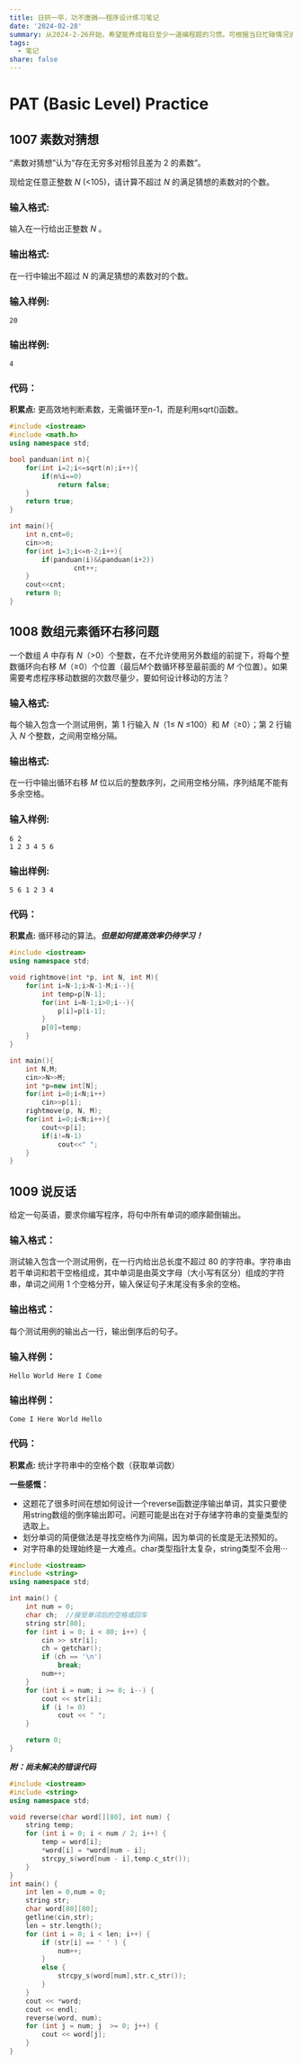 ```yaml
---
title: 日拱一卒，功不唐捐——程序设计练习笔记
date: '2024-02-28'
summary: 从2024-2-26开始，希望能养成每日至少一道编程题的习惯。可根据当日忙碌情况进行难度和题量的调配。争取打好这场持久战！
tags:
  - 笔记
share: false
---
```


# **PAT (Basic Level) Practice**

## **1007 素数对猜想**

“素数对猜想”认为“存在无穷多对相邻且差为 2 的素数”。

现给定任意正整数 *N* (<105)，请计算不超过 *N* 的满足猜想的素数对的个数。

### 输入格式:

输入在一行给出正整数 *N* 。

### 输出格式:

在一行中输出不超过 *N* 的满足猜想的素数对的个数。

### 输入样例:

```in
20
```

### 输出样例:

```out
4
```

### 代码：

**积累点:** 更高效地判断素数，无需循环至n-1，而是利用sqrt()函数。

```c++
#include <iostream>
#include <math.h>
using namespace std;

bool panduan(int n){
    for(int i=2;i<=sqrt(n);i++){
        if(n%i==0)
            return false;
    }
    return true;
}

int main(){
    int n,cnt=0;
    cin>>n;
    for(int i=3;i<=n-2;i++){
        if(panduan(i)&&panduan(i+2))
                cnt++;
    }
    cout<<cnt;
    return 0;
}
```

## **1008 数组元素循环右移问题**

一个数组 *A* 中存有 *N*（>0）个整数，在不允许使用另外数组的前提下，将每个整数循环向右移 *M*（≥0）个位置（最后*M*个数循环移至最前面的 *M* 个位置）。如果需要考虑程序移动数据的次数尽量少，要如何设计移动的方法？

### 输入格式:

每个输入包含一个测试用例，第 1 行输入 *N*（1≤ *N* ≤100）和 *M*（≥0）；第 2 行输入 *N* 个整数，之间用空格分隔。

### 输出格式:

在一行中输出循环右移 *M* 位以后的整数序列，之间用空格分隔，序列结尾不能有多余空格。

### 输入样例:

```in
6 2
1 2 3 4 5 6
```

### 输出样例:

```out
5 6 1 2 3 4
```

### 代码：

**积累点:** 循环移动的算法。***但是如何提高效率仍待学习！***

```c++
#include <iostream>
using namespace std;

void rightmove(int *p, int N, int M){
    for(int i=N-1;i>N-1-M;i--){
        int temp=p[N-1];
        for(int i=N-1;i>0;i--){
            p[i]=p[i-1];
        }
        p[0]=temp;
    }
}

int main(){
    int N,M;
    cin>>N>>M;
    int *p=new int[N];
    for(int i=0;i<N;i++)
        cin>>p[i];
    rightmove(p, N, M);
    for(int i=0;i<N;i++){
        cout<<p[i];
        if(i!=N-1)
            cout<<" ";
    }
}
```

## **1009 说反话**

给定一句英语，要求你编写程序，将句中所有单词的顺序颠倒输出。

### 输入格式：

测试输入包含一个测试用例，在一行内给出总长度不超过 80 的字符串。字符串由若干单词和若干空格组成，其中单词是由英文字母（大小写有区分）组成的字符串，单词之间用 1 个空格分开，输入保证句子末尾没有多余的空格。

### 输出格式：

每个测试用例的输出占一行，输出倒序后的句子。

### 输入样例：

```in
Hello World Here I Come
```

### 输出样例：

```out
Come I Here World Hello
```

### 代码：

**积累点:**  统计字符串中的空格个数（获取单词数）

**一些感慨：**

- 这题花了很多时间在想如何设计一个reverse函数逆序输出单词，其实只要使用string数组的倒序输出即可。问题可能是出在对于存储字符串的变量类型的选取上。
- 划分单词的简便做法是寻找空格作为间隔，因为单词的长度是无法预知的。
- 对字符串的处理始终是一大难点。char类型指针太复杂，string类型不会用···

```c++
#include <iostream>
#include <string>
using namespace std;

int main() {
    int num = 0;
    char ch;  //接受单词后的空格或回车
    string str[80];
    for (int i = 0; i < 80; i++) {
        cin >> str[i];
        ch = getchar();
        if (ch == '\n')
            break;
        num++;
    }
    for (int i = num; i >= 0; i--) {
        cout << str[i];
        if (i != 0)
            cout << " ";
    }

    return 0;
}
```

***附：尚未解决的错误代码***

```c++
#include <iostream>
#include <string>
using namespace std;

void reverse(char word[][80], int num) {
    string temp;
    for (int i = 0; i < num / 2; i++) {
        temp = word[i];
        *word[i] = *word[num - i];
        strcpy_s(word[num - i],temp.c_str());
    }
}
int main() {
    int len = 0,num = 0;
    string str;
    char word[80][80];
    getline(cin,str);
    len = str.length();
    for (int i = 0; i < len; i++) {
        if (str[i] == ' ' ) {
            num++;
        }
        else {
            strcpy_s(word[num],str.c_str());
        }
    }
    cout << *word;
    cout << endl;
    reverse(word, num);
    for (int j = num; j  >= 0; j++) {
        cout << word[j];
    }
}
```

